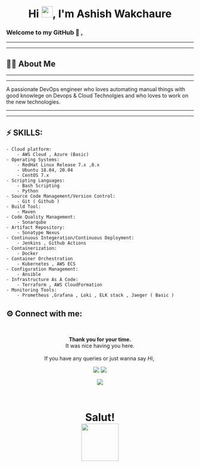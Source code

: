 

<h1 align="center">Hi <img src="https://raw.githubusercontent.com/MartinHeinz/MartinHeinz/master/wave.gif" width="30px">, I'm Ashish Wakchaure</h1>

###  **Welcome to my GitHub** 👋 ,
---
---

## 🙋‍♂️ About Me

---
---
A passionate DevOps engineer who loves automating manual things with good knowlege on Devops & Cloud Technolgies and who loves to work on the new technologies.

---
---

##  ⚡ SKILLS:
    
    - Cloud platform:
        - AWS Cloud , Azure (Basic)
    - Operating Systems:
        - RedHat Linux Release 7.x ,8.x
        - Ubuntu 18.04, 20.04
        - CentOS 7.x
    - Scripting Languages:
        - Bash Scripting   
        - Python
    - Source Code Management/Version Control:
        - Git ( Github )
    - Build Tool:
        - Maven
    - Code Quality Management:
        - Sonarqube
    - Artifact Repository: 
        - Sonatype Nexus
    - Continuous Integeration/Continuous Deployment:
        - Jenkins , Github Actions
    - Containerization:
        - Docker
    - Container Orchestration
        - Kubernetes , AWS ECS 
    - Configuration Management:
        - Ansible
    - Infrastructure As A Code:
        - Terraform , AWS CloudFormation 
    - Monitoring Tools:
        - Prometheus ,Grafana , Loki , ELK stack , Jaeger ( Basic )

## ⚙️ Connect with me:
<div align="center">
  <br>
  <p><b>Thank you for your time.</b><br>
    It was nice having you here.<br><br>
    If you have any queries or just wanna say <i>Hi</i>,&nbsp;
<p align="center">

<p align="left">

<a href = "https://www.linkedin.com/in/ashish-wakchaure"><img src="https://img.shields.io/badge/LinkedIn-0077B5?style=for-the-badge&logo=linkedin&logoColor=white"/></a>
<a href="mailto:ashish.wak99@gmail.com"><img src="https://img.shields.io/badge/Gmail-D14836?style=for-the-badge&logo=gmail&logoColor=white"/></a>

</p>

![](https://visitor-badge.laobi.icu/badge?page_id=NITHIN-JOHN-GEORGE) 

<br>

<h1 align="center">Salut! <br><img src="https://media.giphy.com/media/hvRJCLFzcasrR4ia7z/giphy.gif" width="100px"></h1>

